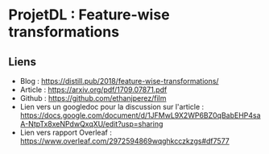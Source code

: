 # ProjetDL : Feature-wise transformations

## Liens 

* Blog : https://distill.pub/2018/feature-wise-transformations/ 
* Article : https://arxiv.org/pdf/1709.07871.pdf
* Github : https://github.com/ethanjperez/film
* Lien vers un googledoc pour la discussion sur l'article : https://docs.google.com/document/d/1JFMwL9X2WP6BZ0qBabEHP4saA-NtpTx8xeNPdwQxqXU/edit?usp=sharing
* Lien vers rapport Overleaf : https://www.overleaf.com/2972594869wqghkcczkzgs#df7577

